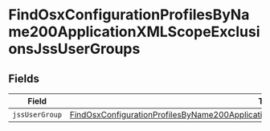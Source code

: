 # FindOsxConfigurationProfilesByName200ApplicationXMLScopeExclusionsJssUserGroups


## Fields

| Field                                                                                                                                                                                                                 | Type                                                                                                                                                                                                                  | Required                                                                                                                                                                                                              | Description                                                                                                                                                                                                           |
| --------------------------------------------------------------------------------------------------------------------------------------------------------------------------------------------------------------------- | --------------------------------------------------------------------------------------------------------------------------------------------------------------------------------------------------------------------- | --------------------------------------------------------------------------------------------------------------------------------------------------------------------------------------------------------------------- | --------------------------------------------------------------------------------------------------------------------------------------------------------------------------------------------------------------------- |
| `jssUserGroup`                                                                                                                                                                                                        | [FindOsxConfigurationProfilesByName200ApplicationXMLScopeExclusionsJssUserGroupsJssUserGroup](../../models/operations/findosxconfigurationprofilesbyname200applicationxmlscopeexclusionsjssusergroupsjssusergroup.md) | :heavy_minus_sign:                                                                                                                                                                                                    | N/A                                                                                                                                                                                                                   |